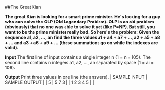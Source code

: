 ##The Great Kian

**The great Kian is looking for a smart prime minister. He's looking for a guy who can solve the OLP (Old Legendary Problem). 
OLP is an old problem (obviously) that no one was able to solve it yet (like P=NP).
But still, you want to be the prime minister really bad. So here's the problem:
Given the sequence a1, a2, ..., an find the three values a1 + a4 + a7 + ..., a2 + a5 + a8 + ... and a3 + a6 + a9 + ... (these summations go on while the indexes are valid).**

**Input**
The first line of input contains a single integer n (1 = n = 105).
The second line contains n integers a1, a2, ..., an separated by space (1 = ai = 109).

**Output**
Print three values in one line (the answers).
|  SAMPLE INPUT           |             SAMPLE OUTPUT  |
|  5                      |             5 7 3          |
|  1 2 3 4 5              |                            | 

